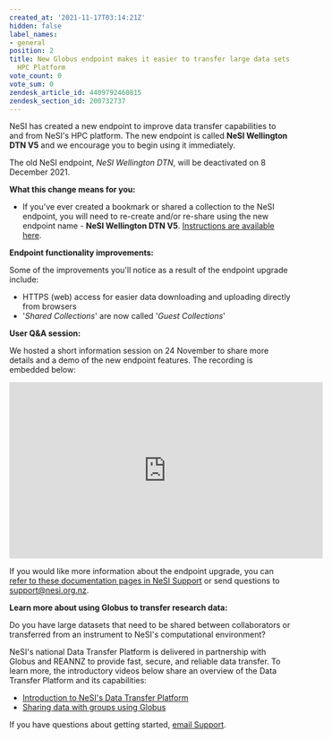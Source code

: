 ```yaml
---
created_at: '2021-11-17T03:14:21Z'
hidden: false
label_names:
- general
position: 2
title: New Globus endpoint makes it easier to transfer large data sets to/from NeSI
  HPC Platform
vote_count: 0
vote_sum: 0
zendesk_article_id: 4409792460815
zendesk_section_id: 200732737
---
```


NeSI has created a new endpoint to improve data transfer capabilities to
and from NeSI's HPC platform. The new endpoint is called **NeSI
Wellington DTN V5** and we encourage you to begin using it immediately.

The old NeSI endpoint, *NeSI Wellington DTN*, will be deactivated on 8
December 2021.  
  
**What this change means for you:**

- If you've ever created a bookmark or shared a collection to the NeSI
    endpoint, you will need to re-create and/or re-share using the new
    endpoint name - **NeSI Wellington DTN V5**. [Instructions are
    available
    here](https://support.nesi.org.nz/hc/en-gb/articles/4409759247887-Re-creating-Shared-Collections-and-Bookmarks-in-Globus-V5).

**Endpoint functionality improvements:**

Some of the improvements you'll notice as a result of the endpoint
upgrade include:

- HTTPS (web) access for easier data downloading and uploading
    directly from browsers
- '*Shared Collections*' are now called '*Guest Collections*'

**User Q&A session:**

We hosted a short information session on 24 November to share more
details and a demo of the new endpoint features. The recording is
embedded below:

<iframe title="YouTube video player" src="https://www.youtube.com/embed/0qsfI6qEXBw" width="560" height="315" frameborder="0" allowfullscreen></iframe>

If you would like more information about the endpoint upgrade, you can
[refer to these documentation pages in NeSI
Support](<https://support.nesi.org.nz/hc/en-gb/sections/360000040596-Data-Transfer-Services>)
or send questions to <support@nesi.org.nz>.

**Learn more about using Globus to transfer research data:**

Do you have large datasets that need to be shared between collaborators
or transferred from an instrument to NeSI's computational environment?

NeSI's national Data Transfer Platform is delivered in partnership with
Globus and REANNZ to provide fast, secure, and reliable data transfer.
To learn more, the introductory videos below share an overview of the
Data Transfer Platform and its capabilities:

- [Introduction to NeSI's Data Transfer
    Platform](https://www.youtube.com/watch?v=rUPoJUUkmGw)
- [Sharing data with groups using
    Globus](https://www.youtube.com/watch?v=SmkWHjFDfQY)

If you have questions about getting started, [email
Support](mailto:support@nesi.org.nz).
